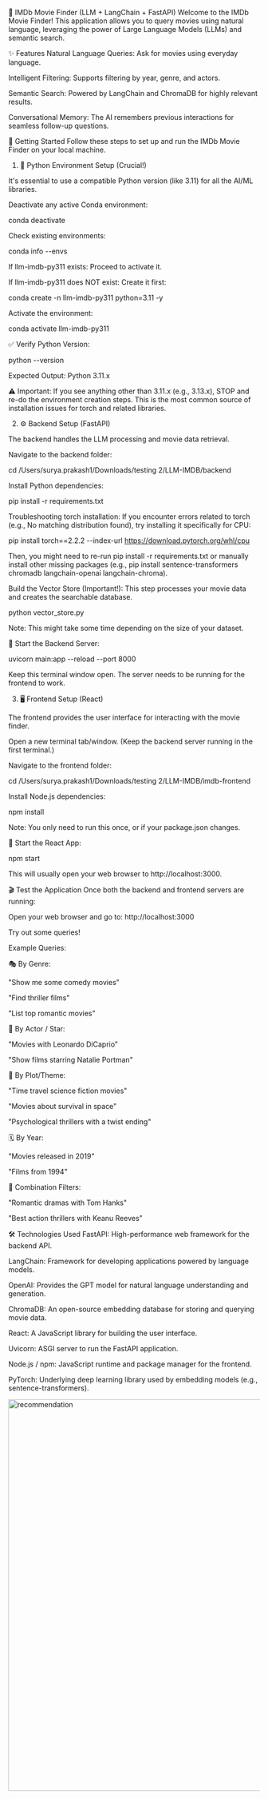 🎥 IMDb Movie Finder (LLM + LangChain + FastAPI)
Welcome to the IMDb Movie Finder! This application allows you to query movies using natural language, leveraging the power of Large Language Models (LLMs) and semantic search.

✨ Features
Natural Language Queries: Ask for movies using everyday language.

Intelligent Filtering: Supports filtering by year, genre, and actors.

Semantic Search: Powered by LangChain and ChromaDB for highly relevant results.

Conversational Memory: The AI remembers previous interactions for seamless follow-up questions.

🚀 Getting Started
Follow these steps to set up and run the IMDb Movie Finder on your local machine.

1. 🐍 Python Environment Setup (Crucial!)

It's essential to use a compatible Python version (like 3.11) for all the AI/ML libraries.

Deactivate any active Conda environment:

<!-- conda deactivate -->
conda deactivate

Check existing environments:

<!-- conda info --envs -->
conda info --envs

If llm-imdb-py311 exists: Proceed to activate it.

If llm-imdb-py311 does NOT exist: Create it first:

<!-- conda create -n llm-imdb-py311 python=3.11 -y -->
conda create -n llm-imdb-py311 python=3.11 -y

Activate the environment:

<!-- conda activate llm-imdb-py311 -->
conda activate llm-imdb-py311

✅ Verify Python Version:

<!-- python --version -->
python --version

Expected Output: Python 3.11.x

⚠️ Important: If you see anything other than 3.11.x (e.g., 3.13.x), STOP and re-do the environment creation steps. This is the most common source of installation issues for torch and related libraries.

2. ⚙️ Backend Setup (FastAPI)

The backend handles the LLM processing and movie data retrieval.

Navigate to the backend folder:

<!-- cd /Users/surya.prakash1/Downloads/testing 2/LLM-IMDB/backend -->
cd /Users/surya.prakash1/Downloads/testing 2/LLM-IMDB/backend

Install Python dependencies:

<!-- pip install -r requirements.txt -->
pip install -r requirements.txt

Troubleshooting torch installation: If you encounter errors related to torch (e.g., No matching distribution found), try installing it specifically for CPU:

<!-- pip install torch==2.2.2 --index-url https://download.pytorch.org/whl/cpu -->
pip install torch==2.2.2 --index-url https://download.pytorch.org/whl/cpu

Then, you might need to re-run pip install -r requirements.txt or manually install other missing packages (e.g., pip install sentence-transformers chromadb langchain-openai langchain-chroma).

Build the Vector Store (Important!):
This step processes your movie data and creates the searchable database.

<!-- python vector_store.py -->
python vector_store.py

Note: This might take some time depending on the size of your dataset.

🚀 Start the Backend Server:

<!-- uvicorn main:app --reload --port 8000 -->
uvicorn main:app --reload --port 8000

Keep this terminal window open. The server needs to be running for the frontend to work.

3. 🖥️ Frontend Setup (React)

The frontend provides the user interface for interacting with the movie finder.

Open a new terminal tab/window.
(Keep the backend server running in the first terminal.)

Navigate to the frontend folder:

<!-- cd /Users/surya.prakash1/Downloads/testing 2/LLM-IMDB/imdb-frontend -->
cd /Users/surya.prakash1/Downloads/testing 2/LLM-IMDB/imdb-frontend

Install Node.js dependencies:

<!-- npm install -->
npm install

Note: You only need to run this once, or if your package.json changes.

🚀 Start the React App:

<!-- npm start -->
npm start

This will usually open your web browser to http://localhost:3000.

🎬 Test the Application
Once both the backend and frontend servers are running:

Open your web browser and go to: http://localhost:3000

Try out some queries!

Example Queries:

🎭 By Genre:

"Show me some comedy movies"

"Find thriller films"

"List top romantic movies"

👤 By Actor / Star:

"Movies with Leonardo DiCaprio"

"Show films starring Natalie Portman"

🧠 By Plot/Theme:

"Time travel science fiction movies"

"Movies about survival in space"

"Psychological thrillers with a twist ending"

🗓️ By Year:

"Movies released in 2019"

"Films from 1994"

🔁 Combination Filters:

"Romantic dramas with Tom Hanks"

"Best action thrillers with Keanu Reeves"

🛠️ Technologies Used
FastAPI: High-performance web framework for the backend API.

LangChain: Framework for developing applications powered by language models.

OpenAI: Provides the GPT model for natural language understanding and generation.

ChromaDB: An open-source embedding database for storing and querying movie data.

React: A JavaScript library for building the user interface.


Uvicorn: ASGI server to run the FastAPI application.

Node.js / npm: JavaScript runtime and package manager for the frontend.

PyTorch: Underlying deep learning library used by embedding models (e.g., sentence-transformers).

<img width="1420" height="784" alt="recommendation" src="https://github.com/user-attachments/assets/88db25ed-c2ec-421e-912c-89b56b945dcf" />
